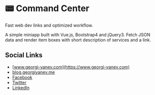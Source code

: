 # :pager: Command Center
Fast web dev links and optimized workflow.

A simple miniapp built with Vue.js, Bootstrap4 and jQuery3.
Fetch JSON data and render item boxes with short description of services and a link.

## Social Links

- [www.georgi-yanev.com](https://www.georgi-yanev.com)
- [blog.georgiyanev.me](https://blog.georgiyanev.me)
- [Facebook](https://www.facebook.com/jumpalottahigh/)
- [Twitter](https://www.twitter.com/jumpalottahigh/)
- [LinkedIn](https://www.linkedin.com/in/yanevgeorgi/)
